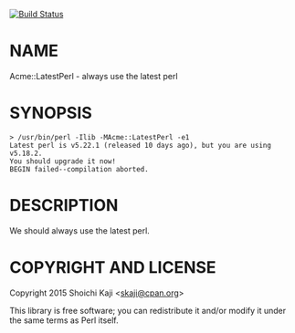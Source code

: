 [![Build Status](https://travis-ci.org/shoichikaji/Acme-LatestPerl.svg?branch=master)](https://travis-ci.org/shoichikaji/Acme-LatestPerl)

# NAME

Acme::LatestPerl - always use the latest perl

# SYNOPSIS

    > /usr/bin/perl -Ilib -MAcme::LatestPerl -e1
    Latest perl is v5.22.1 (released 10 days ago), but you are using v5.18.2.
    You should upgrade it now!
    BEGIN failed--compilation aborted.

# DESCRIPTION

We should always use the latest perl.

# COPYRIGHT AND LICENSE

Copyright 2015 Shoichi Kaji &lt;skaji@cpan.org>

This library is free software; you can redistribute it and/or modify
it under the same terms as Perl itself.
